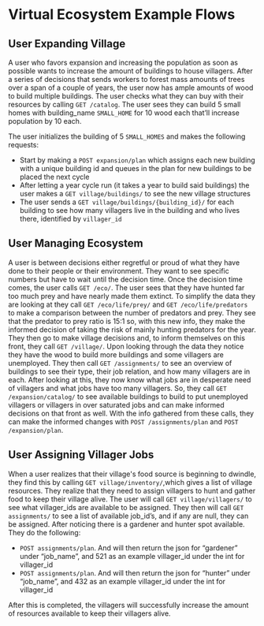 # Virtual Ecosystem Example Flows

## User Expanding Village

A user who favors expansion and increasing the population as soon as possible wants to increase the amount of buildings to house villagers. 
After a series of decisions that sends workers to forest mass amounts of trees over a span of a couple of years, the user now has ample amounts of wood to build multiple buildings. 
The user checks what they can buy with their resources by calling  `GET /catalog`. The user sees they can build 5 small homes with building_name `SMALL_HOME` for 10 wood each that’ll increase population by 10 each. 

The user initializes the building of 5 `SMALL_HOMES` and makes the following requests:

- Start by making a `POST expansion/plan` which assigns each new building with a unique building id and queues in the plan for new buildings to be placed the next cycle
- After letting a year cycle run (it takes a year to build said buildings) the user makes a `GET village/buildings/` to see the new
village structures
- The user sends a `GET village/buildings/{building_id}/` for each building to see how many villagers live in the building and who lives there, identified by `villager_id `

## User Managing Ecosystem

A user is between decisions either regretful or proud of what they have done to their people or their environment.
They want to see specific numbers but have to wait until the decision time. Once the decision time comes, the user calls `GET /eco/`.
The user sees that they have hunted far too much prey and have nearly made them extinct.
To simplify the data they are looking at they call `GET /eco/life/prey/` and `GET /eco/life/predators `to make a comparison between the number of predators and prey.
They see that the predator to prey ratio is 15:1 so, with this new info, they make the informed decision of taking the risk of mainly hunting predators for the year.
They then go to make village decisions and, to inform themselves on this front, they call `GET /village/`.
Upon looking through the data they notice they have the wood to build more buildings and some villagers are unemployed.
They then call `GET /assignments/` to see an overview of buildings to see their type, their job relation, and how many villagers are in each.
After looking at this, they now know what jobs are in desperate need of villagers and what jobs have too many villagers.
So, they call `GET /expansion/catalog/` to see available buildings to build to put unemployed villagers or villagers in over saturated jobs and can make informed decisions on that front as well.
With the info gathered from these calls, they can make the informed changes with `POST /assignments/plan` and `POST /expansion/plan`.

## User Assigning Villager Jobs

When a user realizes that their village's food source is beginning to dwindle, they find this by calling `GET village/inventory/`,which gives a list of village resources. 
They realize that they need to assign villagers to hunt and gather food to keep their village alive. The user will call `GET village/villagers/` to see what villager_ids are available to be assigned.
They then will call `GET assignments/` to see a list of available job_id’s, and if any are null, they can be assigned.
After noticing there is a gardener and hunter spot available. They do the following:

- `POST assignments/plan`. And will then return the json for “gardener” under “job_name”, and 521 as an example villager_id under the int for villager_id
-  `POST assignments/plan`. And will then return the json for “hunter” under “job_name”, and 432 as an example villager_id under the int for villager_id 

After this is completed, the villagers will successfully increase the amount of resources available to keep their villagers alive.

